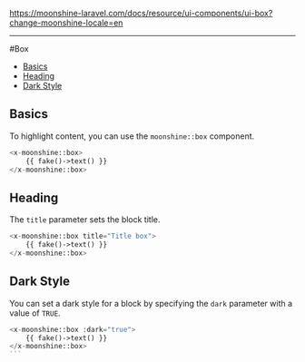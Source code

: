 https://moonshine-laravel.com/docs/resource/ui-components/ui-box?change-moonshine-locale=en

------
#Box

- [Basics](#basics)
- [Heading](#heading)
- [Dark Style](#dark)

<a name="basics"></a>  
## Basics

To highlight content, you can use the `moonshine::box` component.

```php
<x-moonshine::box>
    {{ fake()->text() }}
</x-moonshine::box>
```

<a name="heading"></a>  
## Heading

The `title` parameter sets the block title.

```php
<x-moonshine::box title="Title box">
    {{ fake()->text() }}
</x-moonshine::box>
```

<a name="dark"></a>  
## Dark Style

You can set a dark style for a block by specifying the `dark` parameter with a value of `TRUE`.

````php
<x-moonshine::box :dark="true">
    {{ fake()->text() }}
</x-moonshine::box>
```
